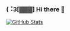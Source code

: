 ### (⠨3[▓▓▓] Hi there 👋

[![GitHub Stats](https://github-readme-stats.vercel.app/api?username=spehhhhh)](https://github.com/Spehhhhh)
